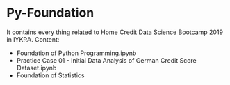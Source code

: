 # Py-Foundation
It contains every thing related to Home Credit Data Science Bootcamp 2019 in IYKRA.
Content:
- Foundation of Python Programming.ipynb
- Practice Case 01 - Initial Data Analysis of German Credit Score Dataset.ipynb
- Foundation of Statistics
